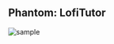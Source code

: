 ## Phantom: LofiTutor

![sample](https://i.pinimg.com/videos/thumbnails/originals/24/37/e6/2437e61cd44acc7562cb27d565a01c86.0000000.jpg)